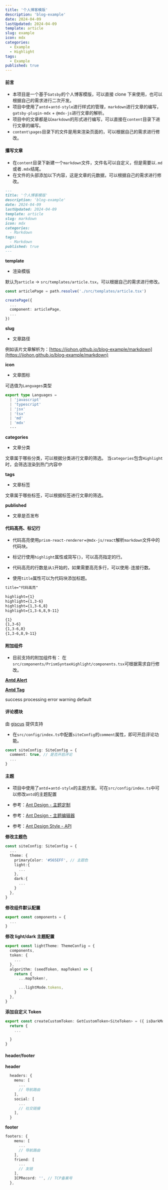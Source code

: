 ```yaml
---
title: '个人博客模版'
description: 'blog-example'
date: 2024-04-09
lastUpdated: 2024-04-09
template: article
slug: example
icon: mdx
categories:
  - Example
  - Highlight
tags:
  - Example
published: true
---
```


#### 前言

- 本项目是一个基于`Gatsby`的个人博客模版，可以直接 clone 下来使用，也可以根据自己的需求进行二次开发。
- 项目中使用了`antd`+`antd-style`进行样式的管理，`markdown`进行文章的编写，`gatsby-plugin-mdx` + `@mdx-js`进行文章的解析。
- 项目中的文章都是以`markdown`的形式进行编写，可以直接在`content`目录下进行文章的编写。
- `content\pages`目录下的文件是用来渲染页面的，可以根据自己的需求进行修改。

#### 攥写文章

- 在`content`目录下新建一个`markdown`文件，文件名可以自定义，但是需要以`.md`或者`.mdx`结尾。
- 在文件的头部添加以下内容，这是文章的元数据，可以根据自己的需求进行修改。

```markdown title="content/articles/tip.md"
---
title: '个人博客模版'
description: 'blog-example'
date: 2024-04-09
lastUpdated: 2024-04-09
template: article
slug: markdown
icon: mdx
categories:
  - Markdown
tags:
  - Markdown
published: true
---
```

**template**

- 渲染模版

默认为`article` -> `src/templates/article.tsx`，可以根据自己的需求进行修改。

```ts title="gatsby-node.ts"
const articlePage = path.resolve('./src/templates/article.tsx')

createPage({
  ...
  component: articlePage,
  ...
})
```

**slug**

- 文章路径

例如该片文章解析为：[https://jiohon.github.io/blog-example/markdown](https://jiohon.github.io/blog-example/markdown)

**icon**

- 文章图标

可选值为`Languages`类型

```ts title="src/utils/code.ts"
export type Languages =
  | 'javascript'
  | 'typescript'
  | 'jsx'
  | 'tsx'
  | 'md'
  | 'mdx'
  ···
```

**categories**

- 文章分类

文章属于哪些分类，可以根据分类进行文章的筛选。
当`categories`包含`Highlight`时，会筛选渲染到热门内容中

**tags**

- 文章标签

文章属于哪些标签，可以根据标签进行文章的筛选。

**published**

- 文章是否发布

#### 代码高亮、标记行

- 代码高亮使用`prism-react-renderer`+`@mdx-js/react`解析`markdown`文件中的代码块。

- 标记行使用`highlight`属性或简写`{}`，可以高亮指定的行。
- 代码高亮的行数是从`1`开始的，如果需要高亮多行，可以使用`-`连接行数。
- 使用`title`属性可以为代码块添加标题。

```markdown title="代码高亮" {1,3-6,8,9-11}
title="代码高亮"

highlight={1}
highlight={1,3-6}
highlight={1,3-6,8}
highlight={1,3-6,8,9-11}

{1}
{1,3-6}
{1,3-6,8}
{1,3-6,8,9-11}
```

#### 附加组件

- 目前支持的附加组件有：
  在`src/components/PrismSyntaxHighlight/components.tsx`可根据需求自行修改。

**[Antd Alert](https://ant.design/components/alert-cn/)**

<Alert message="Success" type="success" />
<Alert message="Info" type="info" />
<Alert message="Warning" type="warning" />
<Alert message="Error" type="error" />

**[Antd Tag](https://ant.design/components/tag-cn/)**

<Tag color="success">success</Tag>
<Tag color="processing">processing</Tag>
<Tag color="error">error</Tag>
<Tag color="warning">warning</Tag>
<Tag color="default">default</Tag>

#### 评论模块

由 [giscus](https://giscus.app) 提供支持

- 在`src/config/index.ts`中配置`siteConfig`的`comment`属性，即可开启评论功能。

```ts title="src/config/index.ts" {2}
const siteConfig: SiteConfig = {
  comment: true, // 是否开启评论
  ...
}
```

#### 主题

- 项目中使用了`antd`+`antd-style`的主题方案。可在`src/config/index.ts`中可以修改`antd`的主题配置

- 参考：[Ant Design - 主题定制](https://ant.design/docs/react/customize-theme-cn)
- 参考：[Ant Design - 主题编辑器](https://ant.design/theme-editor-cn)
- 参考：[Ant Design Style - API](https://ant-design.github.io/antd-style/zh-CN/api/create-styles)

**修改主题色**

```ts title="src/config/index.ts"
const siteConfig: SiteConfig = {
  ...
  theme: {
    primaryColor: '#565EFF', // 主题色
    light:{
      ...
    },
    dark:{
      ...
    }
  },
}
```

**修改组件默认配置**

```ts title="src/customize-theme/theme/components.ts"
export const components = {
  ...
}
```

**修改 light/dark 主题配置**

```ts title="src/customize-theme/theme/light.ts"
export const lightTheme: ThemeConfig = {
  components,
  token: {
    ...
  },
  algorithm: (seedToken, mapToken) => {
    return {
      ...mapToken!,

      ...lightMode.tokens,
    }
  },
}
```

**添加自定义 Token**

```ts title="src/customize-theme/customToken.ts"
export const createCustomToken: GetCustomToken<SiteToken> = ({ isDarkMode, token }) => {
  return {
    ...

  }
}
```

#### header/footer

**header**

```ts title="src/config/index.ts"
  headers: {
    menu: [
      ...
      // 导航路由
    ],
    social: [
      ...
      // 社交链接
    ],
  }
```

**footer**

```ts title="src/config/index.ts"
footers: {
    menu: [
      ...
      // 导航路由
    ],
    friend: [
      ...
      // 友链
    ],
    ICPRecord: '', // TCP备案号
  },
```
